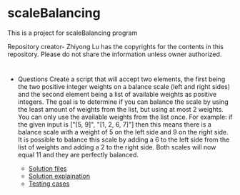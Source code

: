 # scaleBalancing
This is a project for scaleBalancing program

Repository creator- Zhiyong Lu has the copyrights for the contents in this repository. Please do not share the information unless owner authorized.

# 
 * Questions
 Create a script that will accept two elements, the first being the two positive integer weights on
a balance scale (left and right sides) and the second element being a list of available weights as
positive integers.
The goal is to determine if you can balance the scale by using the least amount of weights from
the list, but using at most 2 weights. You can only use the available weights from the list once.
For example: if the given input is ["[5, 9]", "[1, 2, 6, 7]"] then this means there is a balance scale
with a weight of 5 on the left side and 9 on the right side. It is possible to balance this scale by
adding a 6 to the left side from the list of weights and adding a 2 to the right side. Both scales
will now equal 11 and they are perfectly balanced.

    * [Solution files](https://github.com/Zlu3Dev/scaleBalancing/blob/master/scaleBalancing.java)
    * [Solution explaination](https://github.com/Zlu3Dev/scaleBalancing/blob/master/solution%20explaination)
    * [Testing cases]()
   
    
